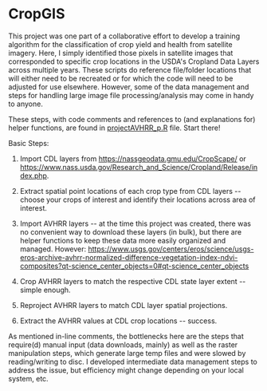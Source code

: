 # CropGIS

This project was one part of a collaborative effort to develop a training algorithm for the classification of crop yield and health from satellite imagery.  Here, I simply identified those pixels in satellite images that corresponded to specific crop locations in the USDA's Cropland Data Layers across multiple years.  These scripts do reference file/folder locations that will either need to be recreated or for which the code will need to be adjusted for use elsewhere.  However, some of the data management and steps for handling large image file processing/analysis may come in handy to anyone.

These steps, with code comments and references to (and explanations for) helper functions, are found in [projectAVHRR_p.R](projectAVHRR_p.R) file. Start there!

Basic Steps:

1) Import CDL layers from https://nassgeodata.gmu.edu/CropScape/ or https://www.nass.usda.gov/Research_and_Science/Cropland/Release/index.php.  

2) Extract spatial point locations of each crop type from CDL layers -- choose your crops of interest and identify their locations across area of interest.

3) Import AVHRR layers -- at the time this project was created, there was no convenient way to download these layers (in bulk), but there are helper functions to keep these data more easily organized and managed.  However:  https://www.usgs.gov/centers/eros/science/usgs-eros-archive-avhrr-normalized-difference-vegetation-index-ndvi-composites?qt-science_center_objects=0#qt-science_center_objects

4) Crop AVHRR layers to match the respective CDL state layer extent -- simple enough.

5) Reproject AVHRR layers to match CDL layer spatial projections.

6) Extract the AVHRR values at CDL crop locations -- success.

As mentioned in-line comments, the bottlenecks here are the steps that require(d) manual input (data downloads, mainly) as well as the raster manipulation steps, which generate large temp files and were slowed by reading/writing to disc.  I developed intermediate data management steps to address the issue, but efficiency might change depending on your local system, etc.
